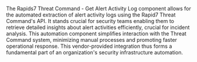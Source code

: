 The Rapids7 Threat Command - Get Alert Activity Log component allows for the automated extraction of alert activity logs using the Rapid7 Threat Command's API. It stands crucial for security teams enabling them to retrieve detailed insights about alert activities efficiently, crucial for incident analysis. This automation component simplifies interaction with the Threat Command system, minimizing manual processes and promoting faster operational response. This vendor-provided integration thus forms a fundamental part of an organization's security infrastructure automation.
